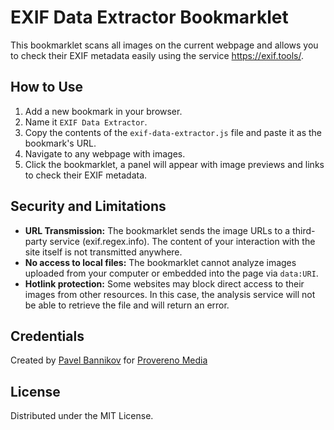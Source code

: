 # EXIF Data Extractor Bookmarklet

This bookmarklet scans all images on the current webpage and allows you to check their EXIF metadata easily using the service https://exif.tools/.

## How to Use

1. Add a new bookmark in your browser.
2. Name it `EXIF Data Extractor`.
3. Copy the contents of the `exif-data-extractor.js` file and paste it as the bookmark's URL.
4. Navigate to any webpage with images.
5. Click the bookmarklet, a panel will appear with image previews and links to check their EXIF metadata.

## Security and Limitations

* **URL Transmission:** The bookmarklet sends the image URLs to a third-party service (exif.regex.info). The content of your interaction with the site itself is not transmitted anywhere.
* **No access to local files:** The bookmarklet cannot analyze images uploaded from your computer or embedded into the page via `data:URI`.
* **Hotlink protection:** Some websites may block direct access to their images from other resources. In this case, the analysis service will not be able to retrieve the file and will return an error.

## Credentials

Created by [Pavel Bannikov](https://github.com/paulpogoda) for [Provereno Media](https://provereno.media)

## License

Distributed under the MIT License.
